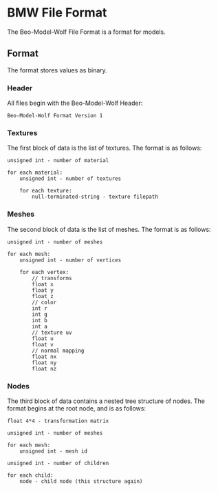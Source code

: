 # BMW File Format

The Beo-Model-Wolf File Format is a format for models.

## Format
The format stores values as binary.

### Header 
All files begin with the Beo-Model-Wolf Header:
```
Beo-Model-Wolf Format Version 1
```

### Textures
The first block of data is the list of textures. The format is as follows:
```
unsigned int - number of material

for each material:
	unsigned int - number of textures
	
	for each texture:
		null-terminated-string - texture filepath
```

### Meshes
The second block of data is the list of meshes. The format is as follows:
```
unsigned int - number of meshes

for each mesh:
	unsigned int - number of vertices
	
	for each vertex:
		// transforms
		float x
		float y
		float z
		// color
		int r
		int g
		int b
		int a
		// texture uv
		float u
		float v
		// normal mapping
		float nx
		float ny
		float nz
```

### Nodes
The third block of data contains a nested tree structure of nodes. The format begins at the root node, and is as follows:
```
float 4*4 - transformation matrix

unsigned int - number of meshes

for each mesh:
	unsigned int - mesh id
	
unsigned int - number of children

for each child:
	node - child node (this structure again)
```
